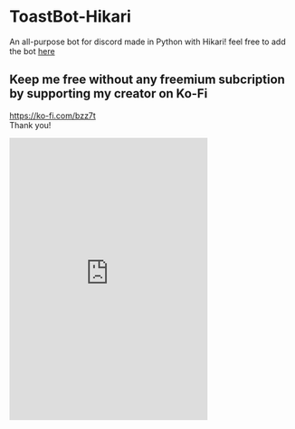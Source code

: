 # ToastBot-Hikari

An all-purpose bot for discord made in Python with Hikari!
feel free to add the bot [here](https://discord.com/api/oauth2/authorize?client_id=1046157801824735313&permissions=1101659163654&scope=bot%20applications.commands)

## Keep me free without any freemium subcription by supporting my creator on Ko-Fi

<https://ko-fi.com/bzz7t>  
Thank you!

<iframe src="https://discord.com/widget?id=1011278408770146374&theme=dark" width="350" height="500" allowtransparency="true" frameborder="0" sandbox="allow-popups allow-popups-to-escape-sandbox allow-same-origin allow-scripts"></iframe>